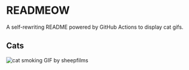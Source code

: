 # READMEOW

A self-rewriting README powered by GitHub Actions to display cat gifs.

## Cats

![cat smoking GIF by sheepfilms](https://media3.giphy.com/media/l0ExdMHUDKteztyfe/200.gif?cid=9acd02dak0avcahrxvvttqt2gro8nfwdayrecvmxj9f791pv&ep=v1_gifs_search&rid=200.gif&ct=g)
